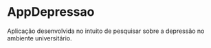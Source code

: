 # AppDepressao
Aplicação desenvolvida no intuito de pesquisar sobre a depressão no ambiente universitário.
